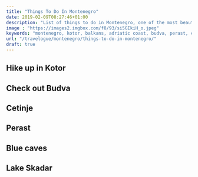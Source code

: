 ```yaml
---
title: "Things To Do In Montenegro"
date: 2019-02-09T08:27:46+01:00
description: "List of things to do in Montenegro, one of the most beautiful countries off the Adriatic coast, right from seeing different places to trying local food."
image : "https://images2.imgbox.com/f8/93/si5GIkiH_o.jpeg"
keywords: "montenegro, kotor, balkans, adriatic coast, budva, perast, cetinje, skadar lake"
url: "/travelogue/montenegro/things-to-do-in-montenegro/"
draft: true
---
```


## Hike up in Kotor

## Check out Budva

## Cetinje

## Perast

## Blue caves

## Lake Skadar